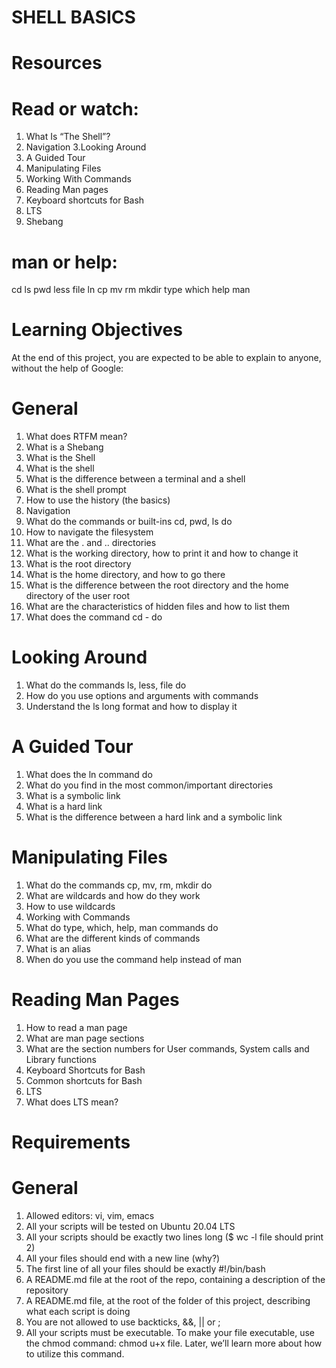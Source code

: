 # SHELL BASICS

# Resources

# Read or watch:

1. What Is “The Shell”?
2. Navigation
3.Looking Around
4. A Guided Tour
5. Manipulating Files
6. Working With Commands
7. Reading Man pages
8. Keyboard shortcuts for Bash
9. LTS
10. Shebang

# man or help:

cd
ls
pwd
less
file
ln
cp
mv
rm
mkdir
type
which
help
man

# Learning Objectives
At the end of this project, you are expected to be able to explain to anyone, without the help of Google:

# General
1. What does RTFM mean?
2. What is a Shebang
3. What is the Shell
4. What is the shell
5. What is the difference between a terminal and a shell
6. What is the shell prompt
7. How to use the history (the basics)
8. Navigation
9. What do the commands or built-ins cd, pwd, ls do
10. How to navigate the filesystem
11. What are the . and .. directories
12. What is the working directory, how to print it and how to change it
13. What is the root directory
14. What is the home directory, and how to go there
15. What is the difference between the root directory and the home directory of the user root
16. What are the characteristics of hidden files and how to list them
17. What does the command cd - do

# Looking Around
1. What do the commands ls, less, file do
2. How do you use options and arguments with commands
3. Understand the ls long format and how to display it

# A Guided Tour
1. What does the ln command do
2. What do you find in the most common/important directories
3. What is a symbolic link
4. What is a hard link
5. What is the difference between a hard link and a symbolic link

# Manipulating Files
1. What do the commands cp, mv, rm, mkdir do
2. What are wildcards and how do they work
3. How to use wildcards
4. Working with Commands
5. What do type, which, help, man commands do
6. What are the different kinds of commands
7. What is an alias
8. When do you use the command help instead of man

# Reading Man Pages
1. How to read a man page
2. What are man page sections
3. What are the section numbers for User commands, System calls and Library functions
4. Keyboard Shortcuts for Bash
5. Common shortcuts for Bash
6. LTS
7. What does LTS mean?


# Requirements
# General
1. Allowed editors: vi, vim, emacs
2. All your scripts will be tested on Ubuntu 20.04 LTS
3. All your scripts should be exactly two lines long ($ wc -l file should print 2)
4. All your files should end with a new line (why?)
5. The first line of all your files should be exactly #!/bin/bash
6. A README.md file at the root of the repo, containing a description of the repository
7. A README.md file, at the root of the folder of this project, describing what each script is doing
8. You are not allowed to use backticks, &&, || or ;
9. All your scripts must be executable. To make your file executable, use the chmod command: chmod u+x file.
Later, we’ll learn more about how to utilize this command.

